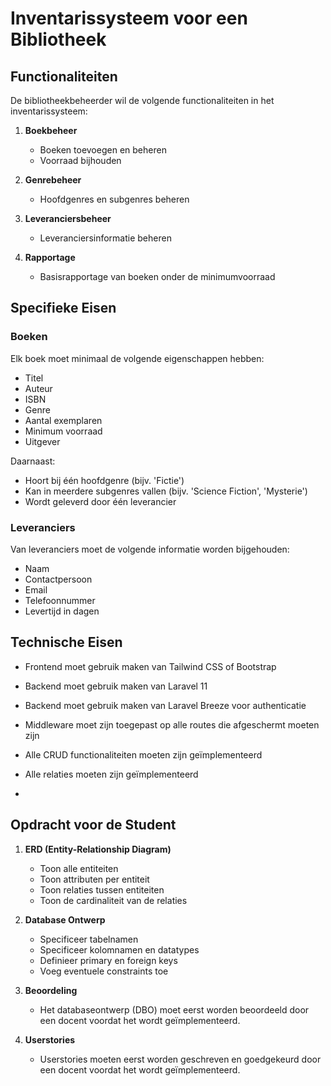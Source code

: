 # Inventarissysteem voor een Bibliotheek

## Functionaliteiten

De bibliotheekbeheerder wil de volgende functionaliteiten in het inventarissysteem:

1. **Boekbeheer**
   - Boeken toevoegen en beheren
   - Voorraad bijhouden

2. **Genrebeheer**
   - Hoofdgenres en subgenres beheren

3. **Leveranciersbeheer**
   - Leveranciersinformatie beheren

4. **Rapportage**
   - Basisrapportage van boeken onder de minimumvoorraad

## Specifieke Eisen

### Boeken

Elk boek moet minimaal de volgende eigenschappen hebben:
- Titel
- Auteur
- ISBN
- Genre
- Aantal exemplaren
- Minimum voorraad
- Uitgever

Daarnaast:
- Hoort bij één hoofdgenre (bijv. 'Fictie')
- Kan in meerdere subgenres vallen (bijv. 'Science Fiction', 'Mysterie')
- Wordt geleverd door één leverancier

### Leveranciers

Van leveranciers moet de volgende informatie worden bijgehouden:
- Naam
- Contactpersoon
- Email
- Telefoonnummer
- Levertijd in dagen

## Technische Eisen

- Frontend moet gebruik maken van Tailwind CSS of Bootstrap
- Backend moet gebruik maken van Laravel 11
- Backend moet gebruik maken van Laravel Breeze voor authenticatie
- Middleware moet zijn toegepast op alle routes die afgeschermt moeten zijn
- Alle CRUD functionaliteiten moeten zijn geïmplementeerd
- Alle relaties moeten zijn geïmplementeerd

- 

## Opdracht voor de Student

1. **ERD (Entity-Relationship Diagram)**
   - Toon alle entiteiten
   - Toon attributen per entiteit
   - Toon relaties tussen entiteiten
   - Toon de cardinaliteit van de relaties

2. **Database Ontwerp**
   - Specificeer tabelnamen
   - Specificeer kolomnamen en datatypes
   - Definieer primary en foreign keys
   - Voeg eventuele constraints toe

3. **Beoordeling**
   - Het databaseontwerp (DBO) moet eerst worden beoordeeld door een docent voordat het wordt geïmplementeerd.

4. **Userstories**
   - Userstories moeten eerst worden geschreven en goedgekeurd door een docent voordat het wordt geïmplementeerd.



